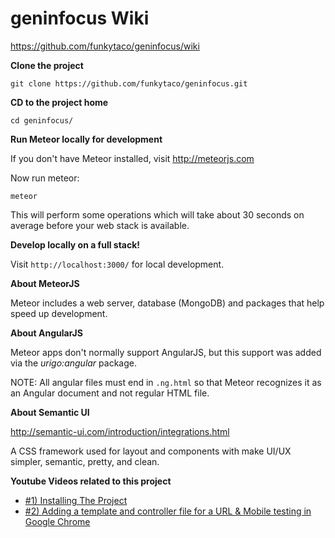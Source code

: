 # geninfocus Wiki
https://github.com/funkytaco/geninfocus/wiki


**Clone the project**

`git clone https://github.com/funkytaco/geninfocus.git`

**CD to the project home**

`cd geninfocus/`

**Run Meteor locally for development**

If you don't have Meteor installed, visit http://meteorjs.com

Now run meteor:

`meteor`

This will perform some operations which will take about 30 seconds on average before your web stack is available.


**Develop locally on a full stack!**

Visit `http://localhost:3000/` for local development.

**About MeteorJS**

Meteor includes a web server, database (MongoDB) and packages that help speed up development.

**About AngularJS**

Meteor apps don't normally support AngularJS, but this support was added via the *urigo:angular* package.

NOTE: All angular files must end in `.ng.html` so that Meteor recognizes it as an Angular document and not regular HTML file.

**About Semantic UI**

http://semantic-ui.com/introduction/integrations.html

A CSS framework used for layout and components with make UI/UX simpler, semantic, pretty, and clean.

**Youtube Videos related to this project**

 - [#1) Installing The Project](http://youtu.be/B0qSEI9GXow)
 - [#2) Adding a template and controller file for a URL & Mobile testing in Google Chrome](http://youtu.be/gEcZ_wrrTvk)
